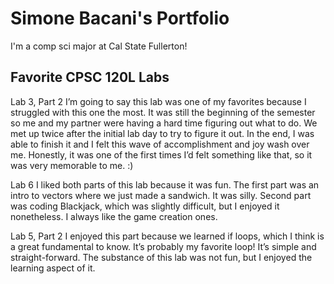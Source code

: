 
# Simone Bacani's Portfolio

I'm a comp sci major at Cal State Fullerton!

## Favorite CPSC 120L Labs

Lab 3, Part 2
I’m going to say this lab was one of my favorites because I struggled with this one the most. It was still the beginning of the semester so me and my partner were having a hard time figuring out what to do. We met up twice after the initial lab day to try to figure it out. In the end, I was able to finish it and I felt this wave of accomplishment and joy wash over me. Honestly, it was one of the first times I’d felt something like that, so it was very memorable to me. :) 

Lab 6
I liked both parts of this lab because it was fun. The first part was an intro to vectors where we just made a sandwich. It was silly. Second part was coding Blackjack, which was slightly difficult, but I enjoyed it nonetheless. I always like the game creation ones.

Lab 5, Part 2
I enjoyed this part because we learned if loops, which I think is a great fundamental to know. It’s probably my favorite loop! It’s simple and straight-forward. The substance of this lab was not fun, but I enjoyed the learning aspect of it.
